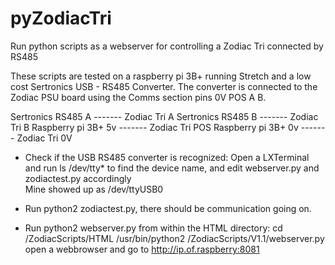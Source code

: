 # pyZodiacTri
Run python scripts as a webserver for controlling a Zodiac Tri connected by RS485


These scripts are tested on a raspberry pi 3B+ running Stretch and a low cost Sertronics USB - RS485 Converter.
The converter is connected to the Zodiac PSU board using the Comms section pins 0V POS A B.

Sertronics RS485 A	-------		Zodiac Tri A
Sertronics RS485 B	------- 	Zodiac Tri B
Raspberry pi 3B+ 5v	-------		Zodiac Tri POS
Raspberry pi 3B+ 0v	-------		Zodiac Tri 0V

- Check if the USB RS485 converter is recognized:
	Open a LXTerminal and run ls /dev/tty* to find the device name, and edit webserver.py 
	and zodiactest.py accordingly	
	Mine showed up as /dev/ttyUSB0

- Run python2 zodiactest.py, there should be communication going on.

- Run python2 webserver.py from within the HTML directory:
	cd /ZodiacScripts/HTML
	/usr/bin/python2 /ZodiacScripts/V1.1/webserver.py
	open a webbrowser and go to http://ip.of.raspberry:8081



